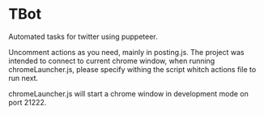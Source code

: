 # TBot
Automated tasks for twitter using puppeteer.

Uncomment actions as you need, mainly in posting.js.
The project was intended to connect to current chrome window, when running chromeLauncher.js, please specify withing the script whitch actions file to run next.

chromeLauncher.js will start a chrome window in development mode on port 21222.
